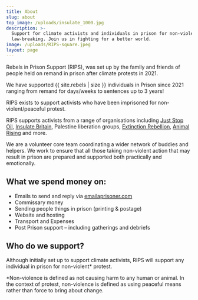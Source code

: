 ```yaml
---
title: About
slug: about
top_image: /uploads/insulate_1000.jpg
description: >-
  Support for climate activists and individuals in prison for non-violent
  law-breaking. Join us in fighting for a better world.
image: /uploads/RIPS-square.jpeg
layout: page
---
```


Rebels in Prison Support (RIPS), was set up by the family and friends of people held on remand in prison after climate protests in 2021.

We have supported {{ site.rebels | size }} individuals in Prison since 2021 ranging from remand for days/weeks to sentences up to 3 years!

RIPS exists to support activists who have been imprisoned for non-violent/peaceful protest.

RIPS supports activists from a range of organisations including [Just Stop Oil](https://juststopoil.org/), [Insulate Britain](https://insulatebritain.com/), Palestine liberation groups, [Extinction Rebellion](https://extinctionrebellion.uk/), [Animal Rising](https://www.animalrising.org/) and more.

We are a volunteer core team coordinating a wider network of buddies and helpers. We work to ensure that all those taking non-violent action that may result in prison are prepared and supported both practically and emotionally.

## What we spend money on:

* Emails to send and reply via [emailaprisoner.com](https://www.emailaprisoner.com/)
* Commissary money
* Sending people things in prison (printing & postage)
* Website and hosting
* Transport and Expenses
* Post Prison support – including gatherings and debriefs

## **Who do we support?**

Although initially set up to support climate activists, RIPS will support any individual in prison for non-violent\* protest.

\*Non-violence is defined as not causing harm to any human or animal. In the context of protest, non-violence is defined as using peaceful means rather than force to bring about change.
